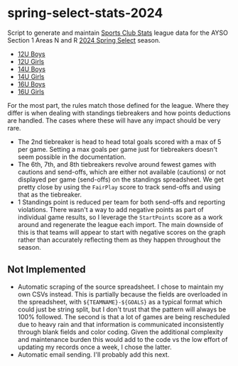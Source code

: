 # spring-select-stats-2024

Script to generate and maintain [Sports Club Stats](http://www.sportsclubstats.com) league data for the AYSO Section 1 Areas N and R [2024 Spring Select](https://ayso.bluesombrero.com/Default.aspx?tabid=948335) season.

- [12U Boys](http://www.sportsclubstats.com/You/Area1NR12ub.html)
- [12U Girls](http://www.sportsclubstats.com/You/Area1NR12ug.html)
- [14U Boys](http://www.sportsclubstats.com/You/Area1NR14ub.html)
- [14U Girls](http://www.sportsclubstats.com/You/Area1NR14ug.html)
- [16U Boys](http://www.sportsclubstats.com/You/Area1NR16ub.html)
- [16U Girls](http://www.sportsclubstats.com/You/Area1NR16ug.html)

For the most part, the rules match those defined for the league. Where they differ is when dealing with standings tiebreakers and how points deductions are handled. The cases where these will have any impact should be very rare.

- The 2nd tiebreaker is head to head total goals scored with a max of 5 per game. Setting a max goals per game just for tiebreakers doesn't seem possible in the documentation.
- The 6th, 7th, and 8th tiebreakers revolve around fewest games with cautions and send-offs, which are either not available (cautions) or not displayed per game (send-offs) on the standings spreadsheet. We get pretty close by using the `FairPlay` score to track send-offs and using that as the tiebreaker.
- 1 Standings point is reduced per team for both send-offs and reporting violations. There wasn't a way to add negative points as part of individual game results, so I leverage the `StartPoints` score as a work around and regenerate the league each import. The main downside of this is that teams will appear to start with negative scores on the graph rather than accurately reflecting them as they happen throughout the season.

## Not Implemented

- Automatic scraping of the source spreadsheet. I chose to maintain my own CSVs instead. This is partially because the fields are overloaded in the spreadsheet, with `${TEAMNAME}-${GOALS}` as a typical format which could just be string split, but I don't trust that the pattern will always be 100% followed. The second is that a lot of games are being rescheduled due to heavy rain and that information is communicated inconsistently through blank fields and color coding. Given the additional complexity and maintenance burden this would add to the code vs the low effort of updating my records once a week, I chose the latter.
- Automatic email sending. I'll probably add this next.
